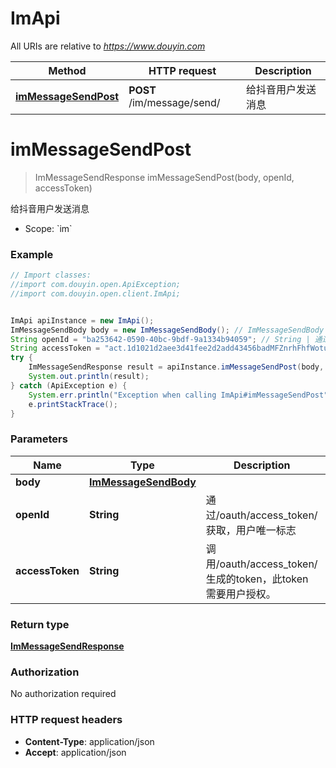 # ImApi

All URIs are relative to *https://www.douyin.com*

Method | HTTP request | Description
------------- | ------------- | -------------
[**imMessageSendPost**](ImApi.md#imMessageSendPost) | **POST** /im/message/send/ | 给抖音用户发送消息

<a name="imMessageSendPost"></a>
# **imMessageSendPost**
> ImMessageSendResponse imMessageSendPost(body, openId, accessToken)

给抖音用户发送消息

* Scope: &#x60;im&#x60; 

### Example
```java
// Import classes:
//import com.douyin.open.ApiException;
//import com.douyin.open.client.ImApi;


ImApi apiInstance = new ImApi();
ImMessageSendBody body = new ImMessageSendBody(); // ImMessageSendBody | 
String openId = "ba253642-0590-40bc-9bdf-9a1334b94059"; // String | 通过/oauth/access_token/获取，用户唯一标志
String accessToken = "act.1d1021d2aee3d41fee2d2add43456badMFZnrhFhfWotu3Ecuiuka27L56lr"; // String | 调用/oauth/access_token/生成的token，此token需要用户授权。
try {
    ImMessageSendResponse result = apiInstance.imMessageSendPost(body, openId, accessToken);
    System.out.println(result);
} catch (ApiException e) {
    System.err.println("Exception when calling ImApi#imMessageSendPost");
    e.printStackTrace();
}
```

### Parameters

Name | Type | Description  | Notes
------------- | ------------- | ------------- | -------------
 **body** | [**ImMessageSendBody**](ImMessageSendBody.md)|  |
 **openId** | **String**| 通过/oauth/access_token/获取，用户唯一标志 |
 **accessToken** | **String**| 调用/oauth/access_token/生成的token，此token需要用户授权。 |

### Return type

[**ImMessageSendResponse**](ImMessageSendResponse.md)

### Authorization

No authorization required

### HTTP request headers

 - **Content-Type**: application/json
 - **Accept**: application/json

